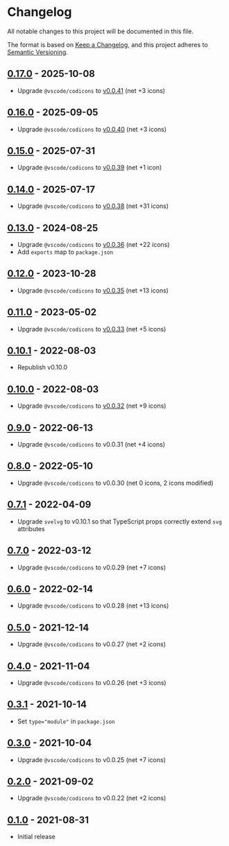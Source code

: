 # Changelog

All notable changes to this project will be documented in this file.

The format is based on [Keep a Changelog](https://keepachangelog.com/en/1.0.0/),
and this project adheres to [Semantic Versioning](https://semver.org/spec/v2.0.0.html).

## [0.17.0](https://github.com/metonym/svelte-codicons/releases/tag/v0.17.0) - 2025-10-08

- Upgrade `@vscode/codicons` to [v0.0.41](https://github.com/microsoft/vscode-codicons/releases/tag/v0.0.41) (net +3 icons)

## [0.16.0](https://github.com/metonym/svelte-codicons/releases/tag/v0.16.0) - 2025-09-05

- Upgrade `@vscode/codicons` to [v0.0.40](https://github.com/microsoft/vscode-codicons/releases/tag/0.0.40) (net +3 icons)

## [0.15.0](https://github.com/metonym/svelte-codicons/releases/tag/v0.15.0) - 2025-07-31

- Upgrade `@vscode/codicons` to [v0.0.39](https://github.com/microsoft/vscode-codicons/releases/tag/0.0.39) (net +1 icon)

## [0.14.0](https://github.com/metonym/svelte-codicons/releases/tag/v0.14.0) - 2025-07-17

- Upgrade `@vscode/codicons` to [v0.0.38](https://github.com/microsoft/vscode-codicons/releases/tag/0.0.38) (net +31 icons)

## [0.13.0](https://github.com/metonym/svelte-codicons/releases/tag/v0.13.0) - 2024-08-25

- Upgrade `@vscode/codicons` to [v0.0.36](https://github.com/microsoft/vscode-codicons/releases/tag/0.0.36) (net +22 icons)
- Add `exports` map to `package.json`

## [0.12.0](https://github.com/metonym/svelte-codicons/releases/tag/v0.12.0) - 2023-10-28

- Upgrade `@vscode/codicons` to [v0.0.35](https://github.com/microsoft/vscode-codicons/releases/tag/0.0.35) (net +13 icons)

## [0.11.0](https://github.com/metonym/svelte-codicons/releases/tag/v0.11.0) - 2023-05-02

- Upgrade `@vscode/codicons` to [v0.0.33](https://github.com/microsoft/vscode-codicons/releases/tag/0.0.33) (net +5 icons)

## [0.10.1](https://github.com/metonym/svelte-codicons/releases/tag/v0.10.1) - 2022-08-03

- Republish v0.10.0

## [0.10.0](https://github.com/metonym/svelte-codicons/releases/tag/v0.10.0) - 2022-08-03

- Upgrade `@vscode/codicons` to [v0.0.32](https://github.com/microsoft/vscode-codicons/releases/tag/0.0.32) (net +9 icons)

## [0.9.0](https://github.com/metonym/svelte-codicons/releases/tag/v0.9.0) - 2022-06-13

- Upgrade `@vscode/codicons` to v0.0.31 (net +4 icons)

## [0.8.0](https://github.com/metonym/svelte-codicons/releases/tag/v0.8.0) - 2022-05-10

- Upgrade `@vscode/codicons` to v0.0.30 (net 0 icons, 2 icons modified)

## [0.7.1](https://github.com/metonym/svelte-codicons/releases/tag/v0.7.1) - 2022-04-09

- Upgrade `svelvg` to v0.10.1 so that TypeScript props correctly extend `svg` attributes

## [0.7.0](https://github.com/metonym/svelte-codicons/releases/tag/v0.7.0) - 2022-03-12

- Upgrade `@vscode/codicons` to v0.0.29 (net +7 icons)

## [0.6.0](https://github.com/metonym/svelte-codicons/releases/tag/v0.6.0) - 2022-02-14

- Upgrade `@vscode/codicons` to v0.0.28 (net +13 icons)

## [0.5.0](https://github.com/metonym/svelte-codicons/releases/tag/v0.5.0) - 2021-12-14

- Upgrade `@vscode/codicons` to v0.0.27 (net +2 icons)

## [0.4.0](https://github.com/metonym/svelte-codicons/releases/tag/v0.4.0) - 2021-11-04

- Upgrade `@vscode/codicons` to v0.0.26 (net +3 icons)

## [0.3.1](https://github.com/metonym/svelte-codicons/releases/tag/v0.3.1) - 2021-10-14

- Set `type="module"` in `package.json`

## [0.3.0](https://github.com/metonym/svelte-codicons/releases/tag/v0.3.0) - 2021-10-04

- Upgrade `@vscode/codicons` to v0.0.25 (net +7 icons)

## [0.2.0](https://github.com/metonym/svelte-codicons/releases/tag/v0.2.0) - 2021-09-02

- Upgrade `@vscode/codicons` to v0.0.22 (net +2 icons)

## [0.1.0](https://github.com/metonym/svelte-codicons/releases/tag/v0.1.0) - 2021-08-31

- Initial release
